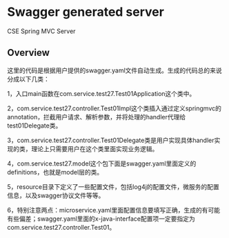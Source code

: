 # Swagger generated server

CSE Spring MVC Server


## Overview
这里的代码是根据用户提供的swagger.yaml文件自动生成。生成的代码总的来说分成以下几类：

1，入口main函数在com.service.test27.Test01Application这个类中。

2，com.service.test27.controller.Test01Impl这个类插入通过定义springmvc的annotation，拦截用户请求、解析参数，并将处理的handler代理给test01Delegate类。

3，com.service.test27.controller.Test01Delegate类是用户实现具体handler实现的类，理论上只需要用户在这个类里面实现业务逻辑。

4，com.service.test27.model这个包下面是swagger.yaml里面定义的definitions，也就是model层的类。

5，resource目录下定义了一些配置文件，包括log4j的配置文件，微服务的配置信息，以及swagger协议文件等等。

6，特别注意两点：microservice.yaml里面配置信息要填写正确，生成的有可能有些偏差；swagger.yaml里面的x-java-interface配置项一定要指定为com.service.test27.controller.Test01。